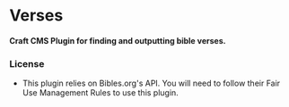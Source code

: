 # Verses
#### Craft CMS Plugin for finding and outputting bible verses.


### License
* This plugin relies on Bibles.org's API.  You will need to follow their Fair Use Management Rules to use this plugin. 
  

